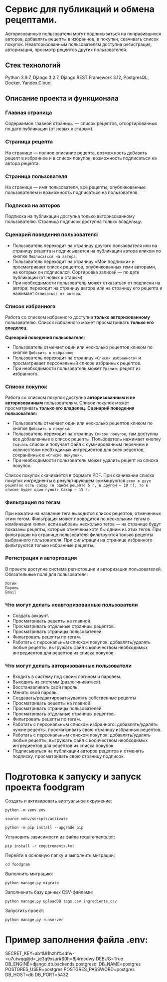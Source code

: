 # Cервис для публикаций и обмена рецептами.

Авторизованные пользователи могут подписываться на понравившихся авторов, добавлять рецепты в избранное, в покупки, скачивать список покупок. Неавторизованным пользователям доступна регистрация, авторизация, просмотр рецептов других пользователей.

## Стек технологий
Python 3.9.7, Django 3.2.7, Django REST Framework 3.12, PostgresQL, Docker, Yandex.Cloud.

## Описание проекта и функционала

### Главная страница

Содержимое главной страницы — список рецептов, отсортированных по дате публикации (от новых к старым).

### Страница рецепта

На странице — полное описание рецепта, возможность добавить рецепт в избранное и в список покупок, возможность подписаться на автора рецепта.

### Страница пользователя

На странице — имя пользователя, все рецепты, опубликованные пользователем и возможность подписаться на пользователя.

### Подписка на авторов

Подписка на публикации доступна только авторизованному пользователю. Страница подписок доступна только владельцу.

### Сценарий поведения пользователя:

- Пользователь переходит на страницу другого пользователя или на страницу рецепта и подписывается на публикации автора кликом по кнопке `Подписаться на автора`.
- Пользователь переходит на страницу «Мои подписки» и просматривает список рецептов, опубликованных теми авторами, на которых он подписался. Сортировка записей — по дате публикации (от новых к старым).
- При необходимости пользователь может отказаться от подписки на автора: переходит на страницу автора или на страницу его рецепта и нажимает `Отписаться от автора`.

### Список избранного
Работа со списком избранного доступна **только авторизованному** пользователю. Список избранного может просматривать **только его владелец**.  

**Сценарий поведения пользователя:**

- Пользователь отмечает один или несколько рецептов кликом по кнопке `Добавить в избранное`.
- Пользователь переходит на страницу `«Список избранного»` и просматривает персональный список избранных рецептов.
- При необходимости пользователь может `Удалить` рецепт из избранного.

### Список покупок
Работа со списком покупок доступна **авторизованным и не авторизованным** пользователям. 
Список покупок может просматривать **только его владелец**.
**Сценарий поведения пользователя:**

- Пользователь отмечает один или несколько рецептов кликом по кнопке `Добавить в покупки`.
- Пользователь переходит на страницу `Список покупок`, там доступны все добавленные в список рецепты. Пользователь нажимает кнопку `Скачать` список и получает файл с суммированным перечнем и количеством необходимых ингредиентов для всех рецептов, сохранённых в `«Списке покупок»`.
- При необходимости пользователь может удалить рецепт из списка покупок.

Список покупок скачивается в формате PDF.
При скачивании списка покупок ингредиенты в результирующем суммируются 
`если в двух рецептах есть сахар (в одном рецепте 5 г, в другом — 10 г), то в списке будет один пункт: Сахар — 15 г.`

### Фильтрация по тегам
При нажатии на название тега выводится список рецептов, отмеченных этим тегом. Фильтрация может проводится по нескольким тегам в комбинации «или»: если выбраны несколько тегов — на странице будут показаны рецепты, которые отмечены хотя бы одним из этих тегов.
При фильтрации на странице пользователя фильтруются только рецепты выбранного пользователя. 
При фильтрации на странице избранного фильтруются только избранные рецепты. 


### Регистрация и авторизация
В проекте доступна система регистрации и авторизации пользователей. 
Обязательные поля для пользователя:

    Логин
    Пароль
    Email

### Что могут делать неавторизованные пользователи

- Создать аккаунт.
- Просматривать рецепты на главной.
- Просматривать отдельные страницы рецептов.
- Просматривать страницы пользователей.
- Фильтровать рецепты по тегам.
- Работать с персональным списком покупок: добавлять/удалять любые рецепты, выгружать файл с количеством необходимых ингредиентов для рецептов из списка покупок.

### Что могут делать авторизованные пользователи

- Входить в систему под своим логином и паролем.
- Выходить из системы (разлогиниваться).
- Восстанавливать свой пароль.
- Менять свой пароль.
- Создавать/редактировать/удалять собственные рецепты
- Просматривать рецепты на главной.
- Просматривать страницы пользователей.
- Просматривать отдельные страницы рецептов.
- Фильтровать рецепты по тегам.
- Работать с персональным списком избранного: добавлять/удалять чужие рецепты, просматривать свою страницу избранных рецептов.
- Работать с персональным списком покупок: добавлять/удалять любые рецепты, выгружать файл с количеством необходимых ингредиентов для рецептов из списка покупок.
- Подписываться на публикации авторов рецептов и отменять подписку, просматривать свою страницу подписок.

# Подготовка к запуску и запуск проекта foodgram

Cоздать и активировать виртуальное окружение:

```
python -m venv env
```

```
source venv/scripts/activate
```

```
python -m pip install --upgrade pip
```

Установить зависимости из файла requirements.txt:

```
pip install -r requirements.txt
```

Перейти в основную папку и выполнить миграции:

```
cd foodgram
```

Выполнить миграцию:

```
python manage.py migrate
```

Заполненить базу данных CSV-файлами:

```
python manage.py uploadDB tags.csv ingredients.csv
```

Запустить проект:

```
python manage.py runserver
```

# Пример заполнения файла .env:

SECRET_KEY=ab^&91hzhl%sdfw-=u7utwqq@d=_je3q9xsur#$0h=8j4rncdwy
DEBUG=True
DB_ENGINE=django.db.backends.postgresql
DB_NAME=postgres
POSTGRES_USER=postgres
POSTGRES_PASSWORD=postgres
DB_HOST=db
DB_PORT=5432